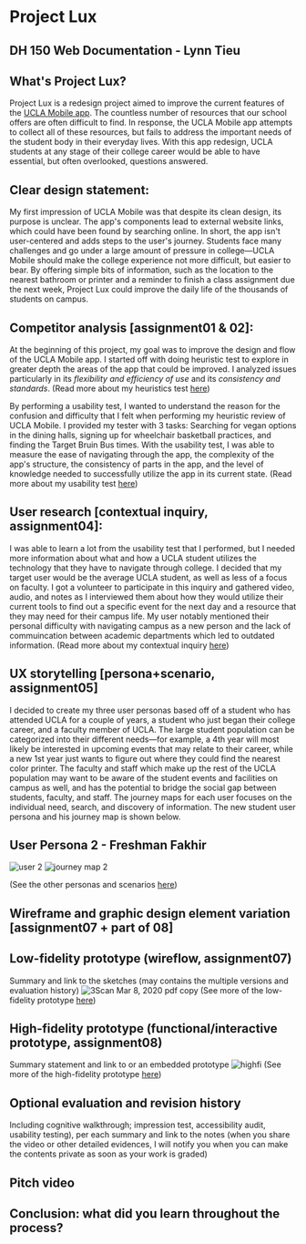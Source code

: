 # Project Lux
## DH 150 Web Documentation - Lynn Tieu
## What's Project Lux?
Project Lux is a redesign project aimed to improve the current features of the [UCLA Mobile app](https://apps.ucla.edu/mobile). The countless number of resources that our school offers are often difficult to find. In response, the UCLA Mobile app attempts to collect all of these resources, but fails to address the important needs of the student body in their everyday lives. With this app redesign, UCLA students at any stage of their college career would be able to have essential, but often overlooked, questions answered.

## Clear design statement: 
My first impression of UCLA Mobile was that despite its clean design, its purpose is unclear. The app's components lead to external website links, which could have been found by searching online. In short, the app isn't user-centered and adds steps to the user's journey. Students face many challenges and go under a large amount of pressure in college—UCLA Mobile should make the college experience not more difficult, but easier to bear. By offering simple bits of information, such as the location to the nearest bathroom or printer and a reminder to finish a class assignment due the next week, Project Lux could improve the daily life of the thousands of students on campus. 

## Competitor analysis [assignment01 & 02]:
At the beginning of this project, my goal was to improve the design and flow of the UCLA Mobile app. I started off with doing heuristic test to explore in greater depth the areas of the app that could be improved. I analyzed issues particularly in its *flexibility and efficiency of use* and its *consistency and standards*. (Read more about my heuristics test [here](https://github.com/LynnT2/DH150-project/tree/master/assignment01))

By performing a usability test, I wanted to understand the reason for the confusion and difficulty that I felt when performing my heuristic review of UCLA Mobile. I provided my tester with 3 tasks: Searching for vegan options in the dining halls, signing up for wheelchair basketball practices, and finding the Target Bruin Bus times. With the usability test, I was able to measure the ease of navigating through the app, the complexity of the app's structure, the consistency of parts in the app, and the level of knowledge needed to successfully utilize the app in its current state. (Read more about my usability test [here](https://github.com/LynnT2/DH150-project/tree/master/assignment02))

## User research [contextual inquiry, assignment04]:
I was able to learn a lot from the usability test that I performed, but I needed more information about what and how a UCLA student utilizes the technology that they have to navigate through college. I decided that my target user would be the average UCLA student, as well as less of a focus on faculty. I got a volunteer to participate in this inquiry and gathered video, audio, and notes as I interviewed them about how they would utilize their current tools to find out a specific event for the next day and a resource that they may need for their campus life. My user notably mentioned their personal difficulty with navigating campus as a new person and the lack of commuincation between academic departments which led to outdated information.
(Read more about my contextual inquiry [here](https://github.com/LynnT2/DH150-project/tree/master/assignment04))

## UX storytelling [persona+scenario, assignment05]
I decided to create my three user personas based off of a student who has attended UCLA for a couple of years, a student who just began their college career, and a faculty member of UCLA. The large student population can be categorized into their different needs—for example, a 4th year will most likely be interested in upcoming events that may relate to their career, while a new 1st year just wants to figure out where they could find the nearest color printer. The faculty and staff which make up the rest of the UCLA population may want to be aware of the student events and facilities on campus as well, and has the potential to bridge the social gap between students, faculty, and staff. The journey maps for each user focuses on the individual need, search, and discovery of information. The new student user persona and his journey map is shown below.

## User Persona 2 - Freshman Fakhir
![user 2](https://user-images.githubusercontent.com/59623146/74257788-2a891680-4caa-11ea-9d55-afb27129c0ff.jpg)
![journey map 2](https://user-images.githubusercontent.com/59623146/74578396-4d852600-4f49-11ea-9907-b396ad22c300.jpg)

(See the other personas and scenarios [here](https://github.com/LynnT2/DH150-project/tree/master/assignment05))
## Wireframe and graphic design element variation [assignment07 + part of 08]
## Low-fidelity prototype (wireflow, assignment07)
Summary and link to the sketches (may contains the multiple versions and evaluation history)
![3Scan Mar 8, 2020 pdf copy](https://user-images.githubusercontent.com/59623146/76175993-44642f00-616c-11ea-8124-4604f61b5322.png)
(See more of the low-fidelity prototype [here](https://github.com/LynnT2/DH150-project/tree/master/assignment07))
## High-fidelity prototype (functional/interactive prototype, assignment08)
Summary statement and link to or an embedded prototype
![highfi](https://user-images.githubusercontent.com/59623146/76176130-ba689600-616c-11ea-91f5-59dbdbf19b5a.png)
(See more of the high-fidelity prototype [here](https://github.com/LynnT2/DH150-project/blob/master/assignment08/README.md))
## Optional evaluation and revision history 
Including cognitive walkthrough; impression test, accessibility audit, usability testing), per each summary and link to the notes (when you share the video or other detailed evidences, I will notify you when you can make the contents private as soon as your work is graded)

## Pitch video 
## Conclusion: what did you learn throughout the process?
